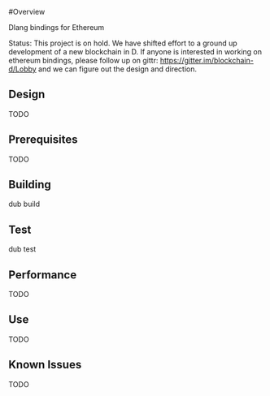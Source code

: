 #Overview

Dlang bindings for Ethereum

Status: This project is on hold.  We have shifted effort to a ground up development of a new blockchain in D.  If anyone is interested in working on ethereum bindings, please follow up on gittr: https://gitter.im/blockchain-d/Lobby and we can figure out the design and direction.

## Design

TODO

## Prerequisites

TODO

## Building

dub build

## Test

dub test

## Performance

TODO

## Use

TODO

## Known Issues

TODO
